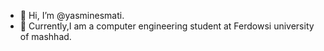 - 👋 Hi, I’m @yasminesmati.
- 🌱 Currently,I am a computer engineering student at Ferdowsi university of mashhad.
